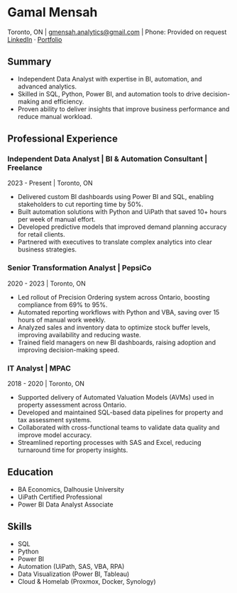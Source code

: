 # Gamal Mensah
Toronto, ON | gmensah.analytics@gmail.com | Phone: Provided on request
[LinkedIn](https://www.linkedin.com/in/gamalmensah/) · [Portfolio](https://mensahinsights.ca)

## Summary
- Independent Data Analyst with expertise in BI, automation, and advanced analytics.
- Skilled in SQL, Python, Power BI, and automation tools to drive decision-making and efficiency.
- Proven ability to deliver insights that improve business performance and reduce manual workload.

## Professional Experience
### Independent Data Analyst | BI & Automation Consultant | Freelance
2023 - Present | Toronto, ON
- Delivered custom BI dashboards using Power BI and SQL, enabling stakeholders to cut reporting time by 50%.
- Built automation solutions with Python and UiPath that saved 10+ hours per week of manual effort.
- Developed predictive models that improved demand planning accuracy for retail clients.
- Partnered with executives to translate complex analytics into clear business strategies.

### Senior Transformation Analyst | PepsiCo
2020 - 2023 | Toronto, ON
- Led rollout of Precision Ordering system across Ontario, boosting compliance from 69% to 95%.
- Automated reporting workflows with Python and VBA, saving over 15 hours of manual work weekly.
- Analyzed sales and inventory data to optimize stock buffer levels, improving availability and reducing waste.
- Trained field managers on new BI dashboards, raising adoption and improving decision-making speed.

### IT Analyst | MPAC
2018 - 2020 | Toronto, ON
- Supported delivery of Automated Valuation Models (AVMs) used in property assessment across Ontario.
- Developed and maintained SQL-based data pipelines for property and tax assessment systems.
- Collaborated with cross-functional teams to validate data quality and improve model accuracy.
- Streamlined reporting processes with SAS and Excel, reducing turnaround time for property insights.

## Education
- BA Economics, Dalhousie University
- UiPath Certified Professional
- Power BI Data Analyst Associate

## Skills
- SQL
- Python
- Power BI
- Automation (UiPath, SAS, VBA, RPA)
- Data Visualization (Power BI, Tableau)
- Cloud & Homelab (Proxmox, Docker, Synology)
